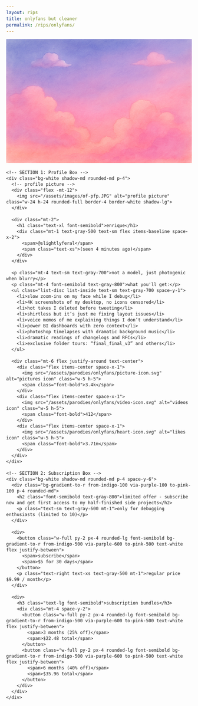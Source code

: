 ```yaml
---
layout: rips
title: onlyfans but cleaner
permalink: /rips/onlyfans/
---
```


<div class="w-full max-w-full sm:max-w-lg lg:max-w-xl mx-auto bg-white shadow-md rounded-lg overflow-hidden mt-2">
  <!-- cover image -->
  <img src="/assets/images/of-cover.jpg" alt="cover image" class="w-full h-40 object-cover object-center">

  <div class="px-6 py-4 space-y-6">
    
    <!-- SECTION 1: Profile Box -->
    <div class="bg-white shadow-md rounded-md p-4">
      <!-- profile picture -->
      <div class="flex -mt-12">
        <img src="/assets/images/of-pfp.JPG" alt="profile picture" class="w-24 h-24 rounded-full border-4 border-white shadow-lg">
      </div>

      <div class="mt-2">
        <h1 class="text-xl font-semibold">enrique</h1>
        <div class="mt-1 text-gray-500 text-sm flex items-baseline space-x-2">
          <span>@slightlyferal</span>
          <span class="text-xs">(seen 4 minutes ago)</span>
        </div>
      </div>

      <p class="mt-4 text-sm text-gray-700">not a model, just photogenic when blurry</p>
      <p class="mt-4 font-semibold text-gray-800">what you'll get:</p>
      <ul class="list-disc list-inside text-sm text-gray-700 space-y-1">
        <li>slow zoom-ins on my face while I debug</li>
        <li>4K screenshots of my desktop, no icons censored</li>
        <li>hot takes I deleted before tweeting</li>
        <li>shirtless but it’s just me fixing layout issues</li>
        <li>voice memos of me explaining things I don’t understand</li>
        <li>power BI dashboards with zero context</li>
        <li>photoshop timelapses with dramatic background music</li>
        <li>dramatic readings of changelogs and RFCs</li>
        <li>exclusive folder tours: “final_final_v3” and others</li>
      </ul>

      <div class="mt-6 flex justify-around text-center">
        <div class="flex items-center space-x-1">
          <img src="/assets/parodies/onlyfans/picture-icon.svg" alt="pictures icon" class="w-5 h-5">
          <span class="font-bold">3.4k</span>
        </div>
        <div class="flex items-center space-x-1">
          <img src="/assets/parodies/onlyfans/video-icon.svg" alt="videos icon" class="w-5 h-5">
          <span class="font-bold">412</span>
        </div>
        <div class="flex items-center space-x-1">
          <img src="/assets/parodies/onlyfans/heart-icon.svg" alt="likes icon" class="w-5 h-5">
          <span class="font-bold">3.71m</span>
        </div>
      </div>
    </div>

    <!-- SECTION 2: Subscription Box -->
    <div class="bg-white shadow-md rounded-md p-4 space-y-6">
      <div class="bg-gradient-to-r from-indigo-100 via-purple-100 to-pink-100 p-4 rounded-md">
        <h2 class="font-semibold text-gray-800">limited offer - subscribe now and get first access to my half-finished side projects</h2>
        <p class="text-sm text-gray-600 mt-1">only for debugging enthusiasts (limited to 10)</p>
      </div>

      <div>
        <button class="w-full py-2 px-4 rounded-lg font-semibold bg-gradient-to-r from-indigo-500 via-purple-600 to-pink-500 text-white flex justify-between">
          <span>subscribe</span>
          <span>$5 for 30 days</span>
        </button>
        <p class="text-right text-xs text-gray-500 mt-1">regular price $9.99 / month</p>
      </div>

      <div>
        <h3 class="text-lg font-semibold">subscription bundles</h3>
        <div class="mt-4 space-y-2">
          <button class="w-full py-2 px-4 rounded-lg font-semibold bg-gradient-to-r from-indigo-500 via-purple-600 to-pink-500 text-white flex justify-between">
            <span>3 months (25% off)</span>
            <span>$22.48 total</span>
          </button>
          <button class="w-full py-2 px-4 rounded-lg font-semibold bg-gradient-to-r from-indigo-500 via-purple-600 to-pink-500 text-white flex justify-between">
            <span>6 months (40% off)</span>
            <span>$35.96 total</span>
          </button>
        </div>
      </div>
    </div>

  </div>
</div>